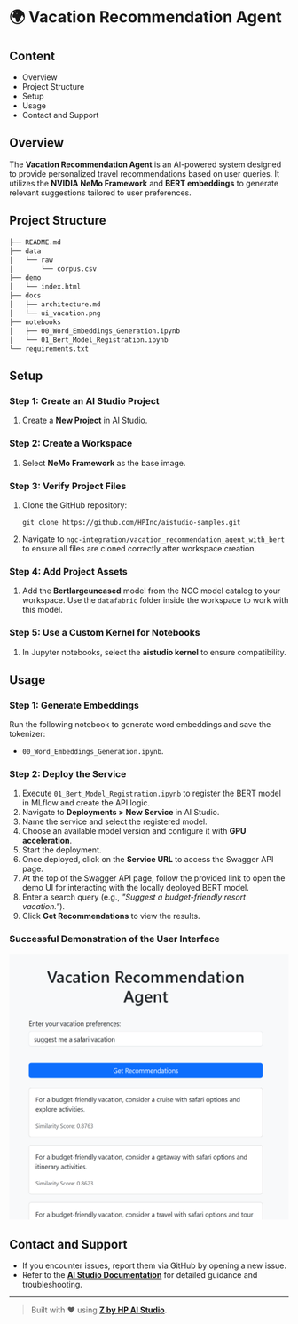 # 🌍 Vacation Recommendation Agent  

## Content  
- Overview  
- Project Structure  
- Setup  
- Usage  
- Contact and Support  

## Overview  
The **Vacation Recommendation Agent** is an AI-powered system designed to provide personalized travel recommendations based on user queries. It utilizes the **NVIDIA NeMo Framework** and **BERT embeddings** to generate relevant suggestions tailored to user preferences.  

## Project Structure  
```
├── README.md
├── data
│   └── raw
│       └── corpus.csv
├── demo
│   └── index.html
├── docs
│   ├── architecture.md
│   └── ui_vacation.png
├── notebooks
│   ├── 00_Word_Embeddings_Generation.ipynb
│   └── 01_Bert_Model_Registration.ipynb
└── requirements.txt
```  

## Setup  

### Step 1: Create an AI Studio Project  
1. Create a **New Project** in AI Studio.   

### Step 2: Create a Workspace  
1. Select **NeMo Framework** as the base image.    

### Step 3: Verify Project Files  
1. Clone the GitHub repository:  
   ```
   git clone https://github.com/HPInc/aistudio-samples.git
   ```  
2. Navigate to `ngc-integration/vacation_recommendation_agent_with_bert` to ensure all files are cloned correctly after workspace creation.  

### Step 4: Add Project Assets  
1. Add the **Bertlargeuncased** model from the NGC model catalog to your workspace. Use the `datafabric` folder inside the workspace to work with this model.

### Step 5: Use a Custom Kernel for Notebooks  
1. In Jupyter notebooks, select the **aistudio kernel** to ensure compatibility.


## Usage  

### Step 1: Generate Embeddings  
Run the following notebook to generate word embeddings and save the tokenizer:  
- `00_Word_Embeddings_Generation.ipynb`.  

### Step 2: Deploy the Service  
1. Execute `01_Bert_Model_Registration.ipynb` to register the BERT model in MLflow and create the API logic.  
2. Navigate to **Deployments > New Service** in AI Studio.  
3. Name the service and select the registered model.  
4. Choose an available model version and configure it with **GPU acceleration**.  
5. Start the deployment.  
6. Once deployed, click on the **Service URL** to access the Swagger API page.  
7. At the top of the Swagger API page, follow the provided link to open the demo UI for interacting with the locally deployed BERT model.  
8. Enter a search query (e.g., *"Suggest a budget-friendly resort vacation."*).  
9. Click **Get Recommendations** to view the results.  

### Successful Demonstration of the User Interface  

![Vacation Recommendation Demo UI](docs/ui_vacation.png)  

## Contact and Support  
- If you encounter issues, report them via GitHub by opening a new issue.  
- Refer to the **[AI Studio Documentation](https://zdocs.datascience.hp.com/docs/aistudio/overview)** for detailed guidance and troubleshooting.  

---

> Built with ❤️ using [**Z by HP AI Studio**](https://zdocs.datascience.hp.com/docs/aistudio/overview).
